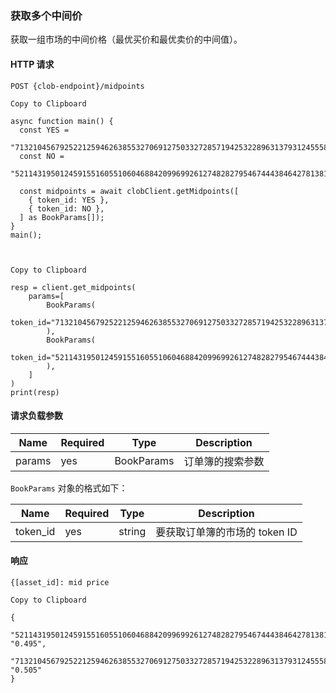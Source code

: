 ### 获取多个中间价

获取一组市场的中间价格（最优买价和最优卖价的中间值）。

#### HTTP 请求

`POST {clob-endpoint}/midpoints`


    Copy to Clipboard

    async function main() {
      const YES =
        "71321045679252212594626385532706912750332728571942532289631379312455583992563";
      const NO =
        "52114319501245915516055106046884209969926127482827954674443846427813813222426";

      const midpoints = await clobClient.getMidpoints([
        { token_id: YES },
        { token_id: NO },
      ] as BookParams[]);
    }
    main();



    Copy to Clipboard

    resp = client.get_midpoints(
        params=[
            BookParams(
                token_id="71321045679252212594626385532706912750332728571942532289631379312455583992563"
            ),
            BookParams(
                token_id="52114319501245915516055106046884209969926127482827954674443846427813813222426"
            ),
        ]
    )
    print(resp)


#### 请求负载参数

Name | Required | Type | Description
---|---|---|---
params | yes | BookParams | 订单簿的搜索参数

`BookParams` 对象的格式如下：

Name | Required | Type | Description
---|---|---|---
token_id | yes | string | 要获取订单簿的市场的 token ID

#### 响应

`{[asset_id]: mid price`


    Copy to Clipboard

    {
      "52114319501245915516055106046884209969926127482827954674443846427813813222426": "0.495",
      "71321045679252212594626385532706912750332728571942532289631379312455583992563": "0.505"
    }
